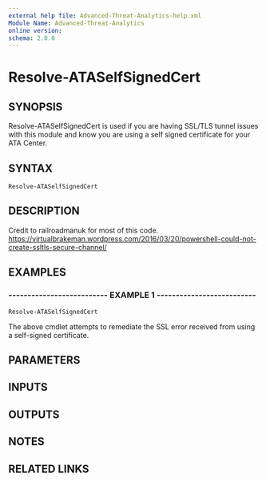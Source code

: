 ```yaml
---
external help file: Advanced-Threat-Analytics-help.xml
Module Name: Advanced-Threat-Analytics
online version: 
schema: 2.0.0
---
```


# Resolve-ATASelfSignedCert

## SYNOPSIS
Resolve-ATASelfSignedCert is used if you are having SSL/TLS tunnel issues with this module and know you are using a self signed certificate for your ATA Center.

## SYNTAX

```
Resolve-ATASelfSignedCert
```

## DESCRIPTION
Credit to railroadmanuk for most of this code.
https://virtualbrakeman.wordpress.com/2016/03/20/powershell-could-not-create-ssltls-secure-channel/

## EXAMPLES

### -------------------------- EXAMPLE 1 --------------------------
```
Resolve-ATASelfSignedCert
```

The above cmdlet attempts to remediate the SSL error received from using a self-signed certificate.

## PARAMETERS

## INPUTS

## OUTPUTS

## NOTES

## RELATED LINKS

